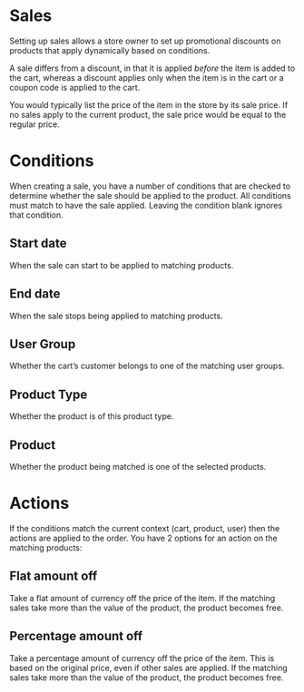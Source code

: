 # Sales

Setting up sales allows a store owner to set up promotional discounts on products that apply dynamically based on conditions.

A sale differs from a discount, in that it is applied *before* the item is added to the cart, whereas a discount applies only when the item is in the cart or a coupon code is applied to the cart.

You would typically list the price of the item in the store by its sale price. If no sales apply to the current product, the sale price would be equal to the regular price.


# Conditions

When creating a sale, you have a number of conditions that are checked to determine whether the sale should be applied to the product. All conditions must match to have the sale applied. Leaving the condition blank ignores that condition.

## Start date

When the sale can start to be applied to matching products.

## End date

When the sale stops being applied to matching products.

## User Group

Whether the cart’s customer belongs to one of the matching user groups.

## Product Type

Whether the product is of this product type.

## Product

Whether the product being matched is one of the selected products.

# Actions

If the conditions match the current context (cart, product, user) then the actions are applied to the order. You have 2 options for an action on the matching products:

## Flat amount off

Take a flat amount of currency off the price of the item. If the matching sales take more than the value of the product, the product becomes free.

## Percentage amount off

Take a percentage amount of currency off the price of the item. This is based on the original price, even if other sales are applied. If the matching sales take more than the value of the product, the product becomes free.
